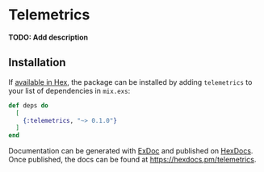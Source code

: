# Telemetrics

**TODO: Add description**

## Installation

If [available in Hex](https://hex.pm/docs/publish), the package can be installed
by adding `telemetrics` to your list of dependencies in `mix.exs`:

```elixir
def deps do
  [
    {:telemetrics, "~> 0.1.0"}
  ]
end
```

Documentation can be generated with [ExDoc](https://github.com/elixir-lang/ex_doc)
and published on [HexDocs](https://hexdocs.pm). Once published, the docs can
be found at <https://hexdocs.pm/telemetrics>.

